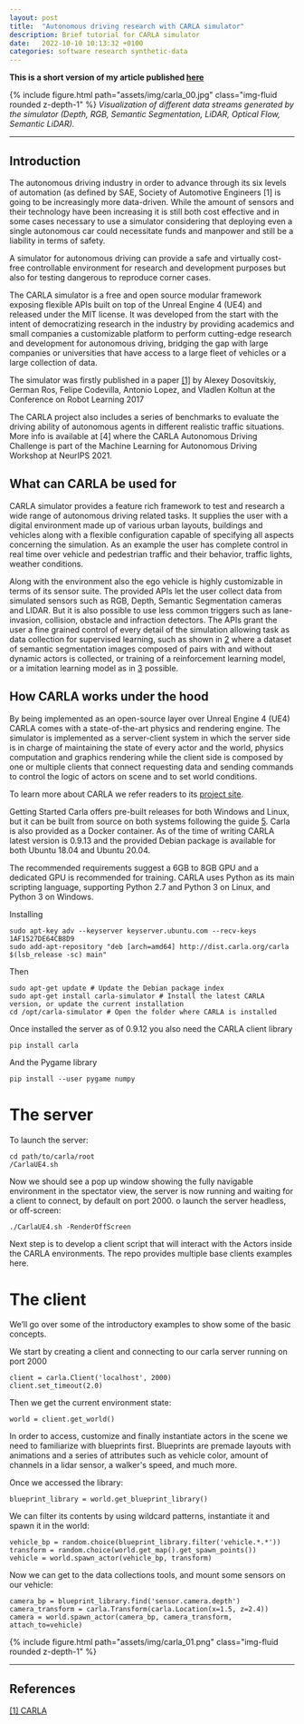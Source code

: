 ```yaml
---
layout: post
title:  "Autonomous driving research with CARLA simulator"
description: Brief tutorial for CARLA simulator
date:   2022-10-10 10:13:32 +0100
categories: software research synthetic-data
---
```

**This is a short version of my article published [here](https://records.sigmm.org/?open-source-item=autonomous-driving-research-with-carla-simulator)**

{% include figure.html path="assets/img/carla_00.jpg" class="img-fluid rounded z-depth-1" %}
*Visualization of different data streams generated by the simulator (Depth, RGB, Semantic Segmentation, LiDAR, Optical Flow, Semantic LiDAR).*

---

## Introduction
The autonomous driving industry in order to advance through its six levels of automation (as defined by SAE, Society of Automotive Engineers [1] is going to be increasingly more data-driven. While the amount of sensors and their technology have been increasing it is still both cost effective and in some cases necessary to use a simulator considering that deploying even a single autonomous car could necessitate funds and manpower and still be a liability in terms of safety.

A simulator for autonomous driving can provide a safe and virtually cost-free controllable environment for research and development purposes but also for testing dangerous to reproduce corner cases.


The CARLA simulator is a free and open source modular framework exposing flexible APIs built on top of the Unreal Engine 4 (UE4) and released under the MIT license. It was developed from the start with the intent of democratizing research in the industry by providing academics and small companies a customizable platform to perform cutting-edge research and development for autonomous driving, bridging the gap with large companies or universities that have access to a large fleet of vehicles or a large collection of data.


The simulator was firstly published in a paper [[1]](#1) by Alexey Dosovitskiy, German Ros, Felipe Codevilla, Antonio Lopez, and Vladlen Koltun at the Conference on Robot Learning 2017


The CARLA project also includes a series of benchmarks to evaluate the driving ability of autonomous agents in different realistic traffic situations. More info is available at [4] where the CARLA Autonomous Driving Challenge is part of the  Machine Learning for Autonomous Driving Workshop at NeurIPS 2021.

## What can CARLA be used for
CARLA simulator provides a feature rich framework to test and research a wide range of autonomous driving related tasks.
It supplies the user with a digital environment made up of various urban layouts, buildings and vehicles along with a flexible configuration capable of specifying all aspects concerning the simulation. As an example the user has complete control in real time over vehicle and pedestrian traffic and their behavior, traffic lights, weather conditions.

Along with the environment also the ego vehicle is highly customizable in terms of its sensor suite. The provided APIs let the user collect data from simulated sensors such as RGB, Depth, Semantic Segmentation cameras and LIDAR. But it is also possible to use less common triggers such as lane-invasion, collision, obstacle and infraction detectors.
The APIs grant the user a fine grained control of every detail of the simulation allowing task as data collection for supervised learning, such as shown in [2] where a dataset of semantic segmentation images composed of pairs with and without dynamic actors is collected, or training of a reinforcement learning model, or a imitation learning model as in [3] possible.
## How CARLA works under the hood
By being implemented as an open-source layer over Unreal Engine 4 (UE4) CARLA comes with a state-of-the-art physics and rendering engine. The simulator is implemented as a server-client system in which the server side is in charge of maintaining the state of every actor and the world, physics computation and graphics rendering while the client side is composed by one or multiple clients that connect requesting data and sending commands to control the logic of actors on scene and to set world conditions.

To learn more about CARLA we refer readers to its [project site](https://carla.org/).

Getting Started
Carla offers pre-built releases for both Windows and Linux, but it can be built from source on both systems following the guide [5]. Carla is also provided as a Docker container. As of the time of writing CARLA latest version is 0.9.13 and the provided Debian package is available for both Ubuntu 18.04 and Ubuntu 20.04.

The recommended requirements suggest a 6GB to 8GB GPU and a dedicated GPU is recommended for training. CARLA uses Python as its main scripting language, supporting Python 2.7 and Python 3 on Linux, and Python 3 on Windows.


Installing

    sudo apt-key adv --keyserver keyserver.ubuntu.com --recv-keys 1AF1527DE64CB8D9
    sudo add-apt-repository "deb [arch=amd64] http://dist.carla.org/carla $(lsb_release -sc) main"


Then


    sudo apt-get update # Update the Debian package index
    sudo apt-get install carla-simulator # Install the latest CARLA version, or update the current installation
    cd /opt/carla-simulator # Open the folder where CARLA is installed


Once installed the server as of 0.9.12 you also need the CARLA client library

    pip install carla

And the Pygame library

    pip install --user pygame numpy

# The server

To launch the server:

    cd path/to/carla/root
    /CarlaUE4.sh

Now we should see a pop up window showing the fully navigable environment in the spectator view, the server is now running and waiting for a client to connect, by default on port 2000.
o launch the server headless, or off-screen:

    ./CarlaUE4.sh -RenderOffScreen


Next step is to develop a client script that will interact with the Actors inside the CARLA environments. The repo provides multiple base clients examples here.


# The client

We’ll go over some of the introductory examples to show some of the basic concepts.

We start by creating a client and connecting to our carla server running on port 2000

    client = carla.Client('localhost', 2000)
    client.set_timeout(2.0)


Then we get the current environment state:

    world = client.get_world()

In order to access, customize and finally instantiate actors in the scene we need to familiarize with blueprints first. Blueprints are premade layouts with animations and a series of attributes such as vehicle color, amount of channels in a lidar sensor, a walker's speed, and much more.

Once we accessed the library:

    blueprint_library = world.get_blueprint_library()

We can filter its contents by using wildcard patterns, instantiate it and spawn it in the world:


    vehicle_bp = random.choice(blueprint_library.filter('vehicle.*.*'))
    transform = random.choice(world.get_map().get_spawn_points())
    vehicle = world.spawn_actor(vehicle_bp, transform)


Now we can get to the data collections tools, and mount some sensors on our vehicle:

    camera_bp = blueprint_library.find('sensor.camera.depth')
    camera_transform = carla.Transform(carla.Location(x=1.5, z=2.4))
    camera = world.spawn_actor(camera_bp, camera_transform, attach_to=vehicle)

{% include figure.html path="assets/img/carla_01.png" class="img-fluid rounded z-depth-1" %}

---
## References
<a id="1" href="https://www.sae.org/standards/content/j3016_201806/">[1] CARLA</a>


[2]: http://dx.doi.org/10.1007/978-3-030-25614-2_10
[3]: http://dx.doi.org/10.1109/icra.2018.8460487
[5]: https://arxiv.org/abs/1711.03938
